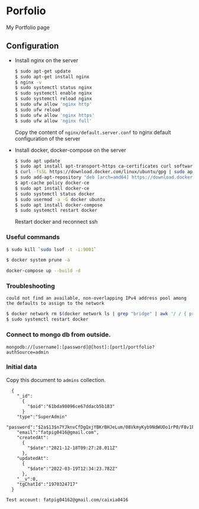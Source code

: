 # Porfolio
My Portfolio page

## Configuration

  - Install nginx on the server
    ```bash
    $ sudo apt-get update
    $ sudo apt-get install nginx
    $ nginx -v
    $ sudo systemctl status nginx
    $ sudo systemctl enable nginx
    $ sudo systemctl reload nginx
    $ sudo ufw allow 'nginx http'
    $ sudo ufw reload
    $ sudo ufw allow 'nginx https'
    $ sudo ufw allow 'nginx full'
    ```
    Copy the content of `nginx/default.server.conf` to nginx default configuration of the server

  - Install docker, docker-compose on the server
    ```bash
    $ sudo apt update
    $ sudo apt install apt-transport-https ca-certificates curl software-properties-common
    $ curl -fsSL https://download.docker.com/linux/ubuntu/gpg | sudo apt-key add -
    $ sudo add-apt-repository "deb [arch=amd64] https://download.docker.com/linux/ubuntu focal stable"
    $ apt-cache policy docker-ce
    $ sudo apt install docker-ce
    $ sudo systemctl status docker
    $ sudo usermod -a -G docker ubuntu
    $ sudo apt install docker-compose
    $ sudo systemctl restart docker
    ```
    Restart docker and reconnect ssh

### Useful commands

```bash
$ sudo kill `sudo lsof -t -i:9001`
```

```bash
$ docker system prune -a
```

```bash
docker-compose up --build -d
```

### Troubleshooting

`could not find an available, non-overlapping IPv4 address pool among the defaults to assign to the network`

```bash
$ docker network rm $(docker network ls | grep "bridge" | awk '/ / { print $1 }')
$ sudo systemctl restart docker
```

### Connect to mongo db from outside.
  `mongodb://[username]:[password]@[host]:[port]/portfolio?authSource=admin`

### Initial data
  Copy this document to `admins` collection.
```nash
  {
    "_id":
      {
        "$oid":"61bda98096ce67ddacb5b183"
      }
    "type":"SuperAdmin"
    "password":"$2a$13$n7YJknvCfDgQxjYBKrBHJeLum/08VkmyKyb9NdWUOo1rP0/F8v1Fe",
    "email":"fatpig0416@gmail.com",
    "createdAt":
      {
        "$date":"2021-12-18T09:27:28.011Z"
      },
    "updatedAt":
      {
        "$date":"2022-03-19T12:34:23.782Z"
      },
    "__v":0,
    "tgChatId":"1970324717"
  }
```

`Test account: fatpig04162@gmail.com/caixia0416`
